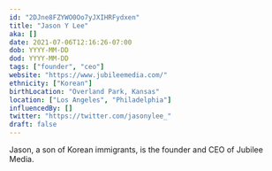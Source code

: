 ```yaml
---
id: "2DJne8FZYWO0Oo7yJXIHRFydxen"
title: "Jason Y Lee"
aka: []
date: 2021-07-06T12:16:26-07:00
dob: YYYY-MM-DD
dod: YYYY-MM-DD
tags: ["founder", "ceo"]
website: "https://www.jubileemedia.com/"
ethnicity: ["Korean"]
birthLocation: "Overland Park, Kansas"
location: ["Los Angeles", "Philadelphia"]
influencedBy: []
twitter: "https://twitter.com/jasonylee_"
draft: false
---
```


Jason, a son of Korean immigrants, is the founder and CEO of Jubilee Media.
